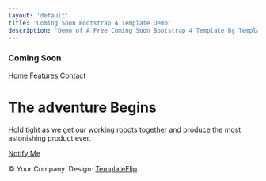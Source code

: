 ```yaml
---
layout: 'default'
title: 'Coming Soon Bootstrap 4 Template Demo'
description: 'Demo of A Free Coming Soon Bootstrap 4 Template by TemplateFlip.com.'
---
```


<div class="site-wrapper">
  <div class="site-wrapper-inner">
    <div class="cover-container">
      <div class="masthead clearfix">
        <div class="inner">
          <h3 class="masthead-brand">Coming Soon</h3>
          <nav class="nav nav-masthead">
            <a class="nav-link active" href="#">Home</a>
            <a class="nav-link" href="#">Features</a>
            <a class="nav-link" href="#">Contact</a>
          </nav>
        </div>
      </div>      
      <div class="inner cover">
        <h1 class="cover-heading">The adventure Begins</h1>
        <p class="lead cover-copy">Hold tight as we get our working robots together and produce the most astonishing product ever.</p>
        <p class="lead"><a href="#" class="btn btn-lg btn-default btn-notify">Notify Me</a></p>
      </div>
      <div class="mastfoot">
        <div class="inner">
          <p>&copy; Your Company. Design: <a href="https://templateflip.com/" target="_blank">TemplateFlip</a>.</p>
        </div>
      </div>
    </div>
  </div>
</div>